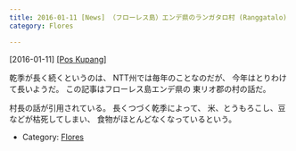 ```yaml
---
title: 2016-01-11 [News] （フローレス島）エンデ県のランガタロ村 (Ranggatalo) の食料貯蔵がほとんどなくなった 
category: Flores

---
```


[2016-01-11] [[Pos Kupang]](http://kupang.tribunnews.com/2016/01/11/stok-pangan-warga-desa-ranggatalo-ende-menipis)  

 乾季が長く続くというのは、
NTT州では毎年のことなのだが、
今年はとりわけて長いようだ。
この記事はフローレス島エンデ県の
東リオ郡の村の話だ。

 村長の話が引用されている。
長くつづく乾季によって、
米、とうもろこし、豆などが枯死してしまい、
食物がほとんどなくなっているという。

- Category: [Flores](https://merapano.github.io/categories.html#Flores)

